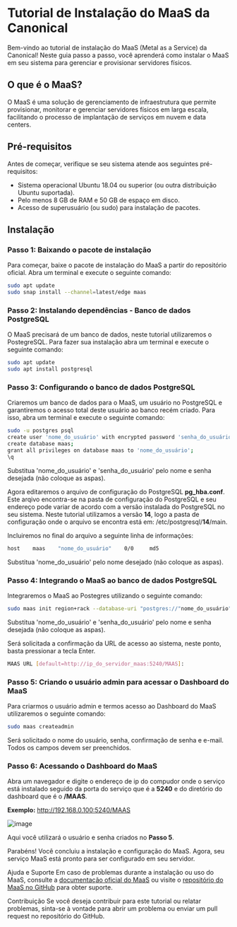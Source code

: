 # Tutorial de Instalação do MaaS da Canonical

Bem-vindo ao tutorial de instalação do MaaS (Metal as a Service) da Canonical! Neste guia passo a passo, você aprenderá como instalar o MaaS em seu sistema para gerenciar e provisionar servidores físicos.

## O que é o MaaS?

O MaaS é uma solução de gerenciamento de infraestrutura que permite provisionar, monitorar e gerenciar servidores físicos em larga escala, facilitando o processo de implantação de serviços em nuvem e data centers.

## Pré-requisitos

Antes de começar, verifique se seu sistema atende aos seguintes pré-requisitos:

- Sistema operacional Ubuntu 18.04 ou superior (ou outra distribuição Ubuntu suportada).
- Pelo menos 8 GB de RAM e 50 GB de espaço em disco.
- Acesso de superusuário (ou sudo) para instalação de pacotes.

## Instalação

### Passo 1: Baixando o pacote de instalação

Para começar, baixe o pacote de instalação do MaaS a partir do repositório oficial. Abra um terminal e execute o seguinte comando:

```bash
sudo apt update
sudo snap install --channel=latest/edge maas
```

### Passo 2: Instalando dependências - Banco de dados PostgreSQL

O MaaS precisará de um banco de dados, neste tutorial utilizaremos o PostegreSQL. Para fazer sua instalação abra um terminal e execute o seguinte comando:

```bash
sudo apt update
sudo apt install postgresql
```

### Passo 3: Configurando o banco de dados PostgreSQL

Criaremos um banco de dados para o MaaS, um usuário no PostgreSQL e garantiremos o acesso total deste usuário ao banco recém criado. Para isso, abra um terminal e execute o seguinte comando:

```bash
sudo -u postgres psql
create user 'nome_do_usuário' with encrypted password 'senha_do_usuário';
create database maas;
grant all privileges on database maas to 'nome_do_usuário';
\q 
```
Substitua 'nome_do_usuário' e 'senha_do_usuário' pelo nome e senha desejada (não coloque as aspas).

Agora editaremos o arquivo de configuração do PostgreSQL <b>pg_hba.conf</b>. Este arqivo encontra-se na pasta de configuração do PostgreSQL e seu endereço pode variar de acordo com a versão instalada do PostgreSQL no seu sistema. Neste tutorial utilizamos a versão <b>14</b>, logo a pasta de configuração onde o arquivo se encontra está em: /etc/postgresql/<b>14</b>/main.

Incluiremos no final do arquivo a seguinte linha de informações:

```bash
host    maas    "nome_do_usuário"    0/0     md5
```
Substitua 'nome_do_usuário' pelo nome desejado (não coloque as aspas).

### Passo 4: Integrando o MaaS ao banco de dados PostgreSQL

Integraremos o MaaS ao Postegres utilizando o seguinte comando:

```bash
sudo maas init region+rack --database-uri "postgres://"nome_do_usuário":"senha_do_usuário"@localhost/maas"
```
Substitua 'nome_do_usuário' e 'senha_do_usuário' pelo nome e senha desejada (não coloque as aspas).

Será solicitada a confirmação da URL de acesso ao sistema, neste ponto, basta pressionar a tecla Enter.

```bash
MAAS URL [default=http://ip_do_servidor_maas:5240/MAAS]:
```

### Passo 5: Criando o usuário admin para acessar o Dashboard do MaaS

Para criarmos o usuário admin e termos acesso ao Dashboard do MaaS utilizaremos o seguinte comando:

```bash
sudo maas createadmin
```
Será solicitado o nome do usuário, senha, confirmação de senha e e-mail. Todos os campos devem ser preenchidos.

### Passo 6: Acessando o Dashboard do MaaS

Abra um navegador e digite o endereço de ip do compudor onde o serviço está instalado seguido da porta do serviço que é a <b>5240</b> e do diretório do dashboard que é o <b>/MAAS</b>.

<b>Exemplo:</b> http://192.168.0.100:5240/MAAS

![image](https://github.com/zeraimundo/MaaS/assets/82219488/f2375384-5c8f-462b-959e-80cb8104f907)

Aqui você utilizará o usuário e senha criados no <b>Passo 5</b>.

Parabéns! Você concluiu a instalação e configuração do MaaS. Agora, seu serviço MaaS está pronto para ser configurado em seu servidor.

Ajuda e Suporte
Em caso de problemas durante a instalação ou uso do MaaS, consulte a <a href="https://maas.io/docs">documentação oficial do MaaS</a> ou visite o <a href="https://github.com/maas/maas">repositório do MaaS no GitHub</a> para obter suporte.

Contribuição
Se você deseja contribuir para este tutorial ou relatar problemas, sinta-se à vontade para abrir um problema ou enviar um pull request no repositório do GitHub.
